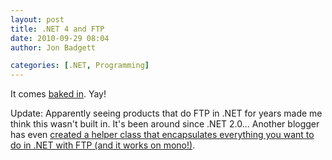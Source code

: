 ```yaml
---
layout: post
title: .NET 4 and FTP
date: 2010-09-29 08:04
author: Jon Badgett

categories: [.NET, Programming]
---
```

It comes <a href="http://msdn.microsoft.com/en-us/library/system.net.ftpwebrequest.aspx">baked in</a>. Yay!

Update:
Apparently seeing products that do FTP in .NET for years made me think this wasn't built in. It's been around since .NET 2.0... Another blogger has even <a href="http://www.dijksterhuis.org/webclient-class-upload-download-ftp-files/">created a helper class that encapsulates everything you want to do in .NET with FTP (and it works on mono!)</a>.
